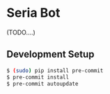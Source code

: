 # Seria Bot

(TODO....)

## Development Setup

```bash
$ (sudo) pip install pre-commit
$ pre-commit install
$ pre-commit autoupdate
```
